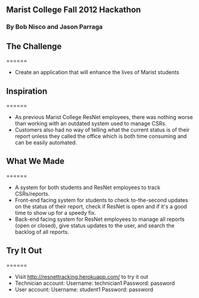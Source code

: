 ## Marist College Fall 2012 Hackathon
### By Bob Nisco and Jason Parraga

## The Challenge
======
- Create an application that will enhance the lives of Marist students

## Inspiration
======
- As previous Marist College ResNet employees, there was nothing worse than working with an outdated system used to manage CSRs.
- Customers also had no way of telling what the current status is of their report unless they called the office which is both time consuming and can be easily automated.

## What We Made
======
- A system for both students and ResNet employees to track CSRs/reports.
- Front-end facing system for students to check to-the-second updates on the status of their report, check if ResNet is open and if it's a good time to show up for a speedy fix.
- Back-end facing system for ResNet employees to manage all reports (open or closed), give status updates to the user, and search the backlog of all reports.

## Try It Out
======
- Visit http://resnettracking.herokuapp.com/ to try it out
- Technician account: Username: technician1 Password: password
- User account: Username: student1 Password: password
